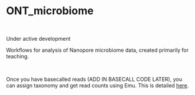 # ONT_microbiome

<br>

Under active development

Workflows for analysis of Nanopore microbiome data, created primarily for teaching.


<br>


Once you have basecalled reads (ADD IN BASECALL CODE LATER), you can assign taxonomy and get read counts using Emu. This is detailed [here](https://github.com/seanharrington256/ONT_microbiome/blob/main/emu/emu.md).





